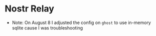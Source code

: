# Nostr Relay

- Note: On August 8 I adjusted the config on `ghost` to use in-memory sqlite cause I was troubleshooting
